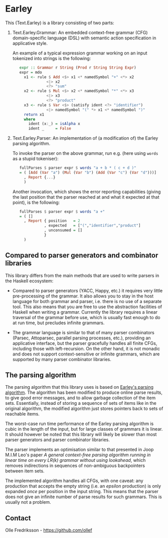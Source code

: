 Earley
======

This (Text.Earley) is a library consisting of two parts:

1. Text.Earley.Grammar:
   An embedded context-free grammar (CFG) domain-specific language (DSL) with
   semantic action specification in applicative style.

   An example of a typical expression grammar working on an input tokenized
   into strings is the following:

   ```haskell
      expr :: Grammar r String (Prod r String String Expr)
      expr = mdo
        x1 <- rule $ Add <$> x1 <* namedSymbol "+" <*> x2
                  <|> x2
                  <?> "sum"
        x2 <- rule $ Mul <$> x2 <* namedSymbol "*" <*> x3
                  <|> x3
                  <?> "product"
        x3 <- rule $ Var <$> (satisfy ident <?> "identifier")
                  <|> namedSymbol "(" *> x1 <* namedSymbol ")"
        return x1
        where
          ident (x:_) = isAlpha x
          ident _     = False
   ```

2. Text.Earley.Parser:
   An implementation of (a modification of) the Earley parsing algorithm.

   To invoke the parser on the above grammar, run e.g. (here using `words` as a
   stupid tokeniser):

   ```haskell
      fullParses $ parser expr $ words "a + b * ( c + d )"
      = ( [Add (Var "a") (Mul (Var "b") (Add (Var "c") (Var "d")))]
        , Report {...}
        )
   ```

   Another invocation, which shows the error reporting capabilities (giving the
   last position that the parser reached at and what it expected at that
   point), is the following:

   ```haskell
      fullParses $ parser expr $ words "a +"
      = ( []
        , Report { position   = 2
                 , expected   = ["(","identifier","product"]
                 , unconsumed = []
                 }
        )
   ```

Compared to parser generators and combinator libraries
------------------------------------------------------

This library differs from the main methods that are used to write parsers in
the Haskell ecosystem:

* Compared to parser generators (YACC, Happy, etc.) it requires very little
  pre-processing of the grammar. It also allows you to stay in the host
  language for both grammar and parser, i.e. there is no use of a separate
  tool. This also means that you are free to use the abstraction facilities of
  Haskell when writing a grammar. Currently the library requires a linear
  traversal of the grammar before use, which is usually fast enough to do at
  run time, but precludes infinite grammars.

* The grammar language is similar to that of many parser combinators (Parsec,
  Attoparsec, parallel parsing processes, etc.), providing an applicative
  interface, but the parser gracefully handles all finite CFGs, including those
  with left-recursion. On the other hand, it is not monadic and does not
  support context-sensitive or infinite grammars, which are supported by many
  parser combinator libraries.

The parsing algorithm
---------------------

The parsing algorithm that this library uses is based on [Earley's parsing
algorithm](https://en.wikipedia.org/wiki/Earley_parser).  The algorithm has
been modified to produce online parse results, to give good error messages, and
to allow garbage collection of the item sets. Essentially, instead of storing a
sequence of sets of items like in the original algorithm, the modified
algorithm just stores pointers back to sets of reachable items.

The worst-case run time performance of the Earley parsing algorithm is cubic in
the length of the input, but for large classes of grammars it is linear. It
should however be noted that this library will likely be slower than most
parser generators and parser combinator libraries.

The parser implements an optimisation similar to that presented in Joop M.I.M
Leo's paper *A general context-free parsing algorithm running in linear time on
every LR(k) grammar without using lookahead*, which removes indirections in
sequences of non-ambiguous backpointers between item sets.

The implemented algorithm handles all CFGs, with one caveat: any production
that accepts the empty string (i.e. an *epsilon* production) is only expanded
*once* per position in the input string. This means that the parser does not
give an infinite number of parse results for such grammars. This is usually not
a problem.

Contact
-------

Olle Fredriksson - https://github.com/ollef
